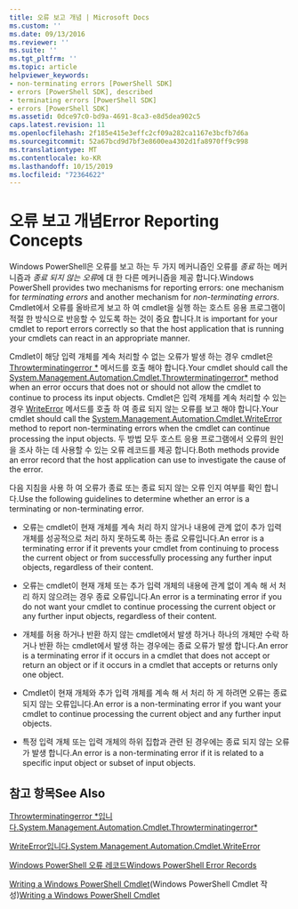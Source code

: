 ```yaml
---
title: 오류 보고 개념 | Microsoft Docs
ms.custom: ''
ms.date: 09/13/2016
ms.reviewer: ''
ms.suite: ''
ms.tgt_pltfrm: ''
ms.topic: article
helpviewer_keywords:
- non-terminating errors [PowerShell SDK]
- errors [PowerShell SDK], described
- terminating errors [PowerShell SDK]
- errors [PowerShell SDK]
ms.assetid: 0dce97c0-bd9a-4691-8ca3-e8d5dea902c5
caps.latest.revision: 11
ms.openlocfilehash: 2f185e415e3effc2cf09a282ca1167e3bcfb7d6a
ms.sourcegitcommit: 52a67bcd9d7bf3e8600ea4302d1fa8970ff9c998
ms.translationtype: MT
ms.contentlocale: ko-KR
ms.lasthandoff: 10/15/2019
ms.locfileid: "72364622"
---
```

# <a name="error-reporting-concepts"></a><span data-ttu-id="e226d-102">오류 보고 개념</span><span class="sxs-lookup"><span data-stu-id="e226d-102">Error Reporting Concepts</span></span>

<span data-ttu-id="e226d-103">Windows PowerShell은 오류를 보고 하는 두 가지 메커니즘인 오류를 *종료* 하는 메커니즘과 *종료 되지 않는 오류*에 대 한 다른 메커니즘을 제공 합니다.</span><span class="sxs-lookup"><span data-stu-id="e226d-103">Windows PowerShell provides two mechanisms for reporting errors: one mechanism for *terminating errors* and another mechanism for *non-terminating errors*.</span></span> <span data-ttu-id="e226d-104">Cmdlet에서 오류를 올바르게 보고 하 여 cmdlet을 실행 하는 호스트 응용 프로그램이 적절 한 방식으로 반응할 수 있도록 하는 것이 중요 합니다.</span><span class="sxs-lookup"><span data-stu-id="e226d-104">It is important for your cmdlet to report errors correctly so that the host application that is running your cmdlets can react in an appropriate manner.</span></span>

<span data-ttu-id="e226d-105">Cmdlet이 해당 입력 개체를 계속 처리할 수 없는 오류가 발생 하는 경우 cmdlet은 [Throwterminatingerror \*](/dotnet/api/System.Management.Automation.Cmdlet.ThrowTerminatingError) 메서드를 호출 해야 합니다.</span><span class="sxs-lookup"><span data-stu-id="e226d-105">Your cmdlet should call the [System.Management.Automation.Cmdlet.Throwterminatingerror\*](/dotnet/api/System.Management.Automation.Cmdlet.ThrowTerminatingError) method when an error occurs that does not or should not allow the cmdlet to continue to process its input objects.</span></span> <span data-ttu-id="e226d-106">Cmdlet은 입력 개체를 계속 처리할 수 있는 경우 [WriteError](/dotnet/api/System.Management.Automation.Cmdlet.WriteError) 메서드를 호출 하 여 종료 되지 않는 오류를 보고 해야 합니다.</span><span class="sxs-lookup"><span data-stu-id="e226d-106">Your cmdlet should call the [System.Management.Automation.Cmdlet.WriteError](/dotnet/api/System.Management.Automation.Cmdlet.WriteError) method to report non-terminating errors when the cmdlet can continue processing the input objects.</span></span> <span data-ttu-id="e226d-107">두 방법 모두 호스트 응용 프로그램에서 오류의 원인을 조사 하는 데 사용할 수 있는 오류 레코드를 제공 합니다.</span><span class="sxs-lookup"><span data-stu-id="e226d-107">Both methods provide an error record that the host application can use to investigate the cause of the error.</span></span>

<span data-ttu-id="e226d-108">다음 지침을 사용 하 여 오류가 종료 또는 종료 되지 않는 오류 인지 여부를 확인 합니다.</span><span class="sxs-lookup"><span data-stu-id="e226d-108">Use the following guidelines to determine whether an error is a terminating or non-terminating error.</span></span>

- <span data-ttu-id="e226d-109">오류는 cmdlet이 현재 개체를 계속 처리 하지 않거나 내용에 관계 없이 추가 입력 개체를 성공적으로 처리 하지 못하도록 하는 종료 오류입니다.</span><span class="sxs-lookup"><span data-stu-id="e226d-109">An error is a terminating error if it prevents your cmdlet from continuing to process the current object or from successfully processing any further input objects, regardless of their content.</span></span>

- <span data-ttu-id="e226d-110">오류는 cmdlet이 현재 개체 또는 추가 입력 개체의 내용에 관계 없이 계속 해 서 처리 하지 않으려는 경우 종료 오류입니다.</span><span class="sxs-lookup"><span data-stu-id="e226d-110">An error is a terminating error if you do not want your cmdlet to continue processing the current object or any further input objects, regardless of their content.</span></span>

- <span data-ttu-id="e226d-111">개체를 허용 하거나 반환 하지 않는 cmdlet에서 발생 하거나 하나의 개체만 수락 하거나 반환 하는 cmdlet에서 발생 하는 경우에는 종료 오류가 발생 합니다.</span><span class="sxs-lookup"><span data-stu-id="e226d-111">An error is a terminating error if it occurs in a cmdlet that does not accept or return an object or if it occurs in a cmdlet that accepts or returns only one object.</span></span>

- <span data-ttu-id="e226d-112">Cmdlet이 현재 개체와 추가 입력 개체를 계속 해 서 처리 하 게 하려면 오류는 종료 되지 않는 오류입니다.</span><span class="sxs-lookup"><span data-stu-id="e226d-112">An error is a non-terminating error if you want your cmdlet to continue processing the current object and any further input objects.</span></span>

- <span data-ttu-id="e226d-113">특정 입력 개체 또는 입력 개체의 하위 집합과 관련 된 경우에는 종료 되지 않는 오류가 발생 합니다.</span><span class="sxs-lookup"><span data-stu-id="e226d-113">An error is a non-terminating error if it is related to a specific input object or subset of input objects.</span></span>

## <a name="see-also"></a><span data-ttu-id="e226d-114">참고 항목</span><span class="sxs-lookup"><span data-stu-id="e226d-114">See Also</span></span>

[<span data-ttu-id="e226d-115">Throwterminatingerror \*입니다.</span><span class="sxs-lookup"><span data-stu-id="e226d-115">System.Management.Automation.Cmdlet.Throwterminatingerror\*</span></span>](/dotnet/api/System.Management.Automation.Cmdlet.ThrowTerminatingError)

[<span data-ttu-id="e226d-116">WriteError입니다.</span><span class="sxs-lookup"><span data-stu-id="e226d-116">System.Management.Automation.Cmdlet.WriteError</span></span>](/dotnet/api/System.Management.Automation.Cmdlet.WriteError)

[<span data-ttu-id="e226d-117">Windows PowerShell 오류 레코드</span><span class="sxs-lookup"><span data-stu-id="e226d-117">Windows PowerShell Error Records</span></span>](./windows-powershell-error-records.md)

<span data-ttu-id="e226d-118">[Writing a Windows PowerShell Cmdlet](./writing-a-windows-powershell-cmdlet.md)(Windows PowerShell Cmdlet 작성)</span><span class="sxs-lookup"><span data-stu-id="e226d-118">[Writing a Windows PowerShell Cmdlet](./writing-a-windows-powershell-cmdlet.md)</span></span>
